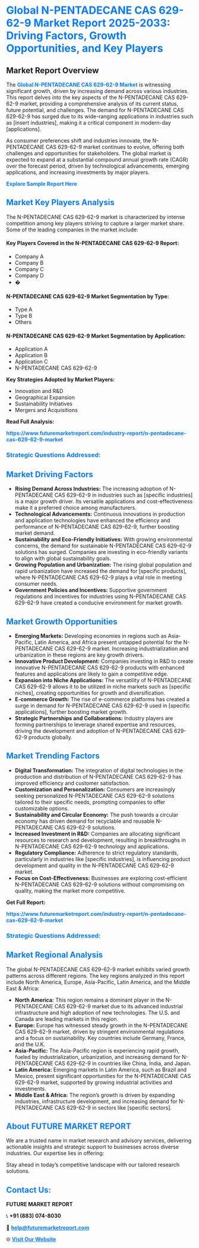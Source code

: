 <h1 style="color: #007BFF;">Global N-PENTADECANE CAS 629-62-9 Market Report 2025-2033: Driving Factors, Growth Opportunities, and Key Players</h1>

<section id="overview">
<h2>Market Report Overview</h2>
<p>The <a href="https://www.futuremarketreport.com/industry-report/n-pentadecane-cas-629-62-9-market" style="color: #007BFF; text-decoration: none;"><strong>Global N-PENTADECANE CAS 629-62-9 Market</strong></a> is witnessing significant growth, driven by increasing demand across various industries. This report delves into the key aspects of the N-PENTADECANE CAS 629-62-9 market, providing a comprehensive analysis of its current status, future potential, and challenges. The demand for N-PENTADECANE CAS 629-62-9 has surged due to its wide-ranging applications in industries such as [insert industries], making it a critical component in modern-day [applications].</p>
<p>As consumer preferences shift and industries innovate, the N-PENTADECANE CAS 629-62-9 market continues to evolve, offering both challenges and opportunities for stakeholders. The global market is expected to expand at a substantial compound annual growth rate (CAGR) over the forecast period, driven by technological advancements, emerging applications, and increasing investments by major players.</p>
</section>

<section id="overview">
<p><a href="https://www.futuremarketreport.com/request-sample/reportId=112954" style="color: #007BFF; text-decoration: none;"><strong>Explore Sample Report Here</strong></a></p>
</section>

<section id="key-players">
<h2 style="color: #007BFF;">Market Key Players Analysis</h2>
<p>The N-PENTADECANE CAS 629-62-9 market is characterized by intense competition among key players striving to capture a larger market share. Some of the leading companies in the market include:</p>
<h4>Key Players Covered in the N-PENTADECANE CAS 629-62-9 Report:</h4>
<ul><li>Company A</li><li>Company B</li><li>Company C</li><li>Company D</li><li>�</li></ul>
<h4>N-PENTADECANE CAS 629-62-9 Market Segmentation by Type:</h4>
<ul><li>Type A</li><li>Type B</li><li>Others</li></ul>

<h4>N-PENTADECANE CAS 629-62-9 Market Segmentation by Application:</h4>
<ul><li>Application A</li><li>Application B</li><li>Application C</li><li>N-PENTADECANE CAS 629-62-9</li></ul>
<p><strong>Key Strategies Adopted by Market Players:</strong></p>
<ul>
<li>Innovation and R&D</li>
<li>Geographical Expansion</li>
<li>Sustainability Initiatives</li>
<li>Mergers and Acquisitions</li>
</ul>
</section>

<section>
<p><strong>Read Full Analysis: </strong></p><a href="https://www.futuremarketreport.com/industry-report/n-pentadecane-cas-629-62-9-market" style="color: #007BFF; text-decoration: none;"><strong>https://www.futuremarketreport.com/industry-report/n-pentadecane-cas-629-62-9-market</strong></a>
<h3 style="color: #007BFF;">Strategic Questions Addressed:</h3>
</section>

<section id="driving-factors">
<h2 style="color: #007BFF;">Market Driving Factors</h2>
<ul>
<li><strong>Rising Demand Across Industries:</strong> The increasing adoption of N-PENTADECANE CAS 629-62-9 in industries such as [specific industries] is a major growth driver. Its versatile applications and cost-effectiveness make it a preferred choice among manufacturers.</li>
<li><strong>Technological Advancements:</strong> Continuous innovations in production and application technologies have enhanced the efficiency and performance of N-PENTADECANE CAS 629-62-9, further boosting market demand.</li>
<li><strong>Sustainability and Eco-Friendly Initiatives:</strong> With growing environmental concerns, the demand for sustainable N-PENTADECANE CAS 629-62-9 solutions has surged. Companies are investing in eco-friendly variants to align with global sustainability goals.</li>
<li><strong>Growing Population and Urbanization:</strong> The rising global population and rapid urbanization have increased the demand for [specific products], where N-PENTADECANE CAS 629-62-9 plays a vital role in meeting consumer needs.</li>
<li><strong>Government Policies and Incentives:</strong> Supportive government regulations and incentives for industries using N-PENTADECANE CAS 629-62-9 have created a conducive environment for market growth.</li>
</ul>
</section>

<section id="growth-opportunities">
<h2 style="color: #007BFF;">Market Growth Opportunities</h2>
<ul>
<li><strong>Emerging Markets:</strong> Developing economies in regions such as Asia-Pacific, Latin America, and Africa present untapped potential for the N-PENTADECANE CAS 629-62-9 market. Increasing industrialization and urbanization in these regions are key growth drivers.</li>
<li><strong>Innovative Product Development:</strong> Companies investing in R&D to create innovative N-PENTADECANE CAS 629-62-9 products with enhanced features and applications are likely to gain a competitive edge.</li>
<li><strong>Expansion into Niche Applications:</strong> The versatility of N-PENTADECANE CAS 629-62-9 allows it to be utilized in niche markets such as [specific niches], creating opportunities for growth and diversification.</li>
<li><strong>E-commerce Growth:</strong> The rise of e-commerce platforms has created a surge in demand for N-PENTADECANE CAS 629-62-9 used in [specific applications], further boosting market growth.</li>
<li><strong>Strategic Partnerships and Collaborations:</strong> Industry players are forming partnerships to leverage shared expertise and resources, driving the development and adoption of N-PENTADECANE CAS 629-62-9 products globally.</li>
</ul>
</section>

<section id="trending-factors">
<h2 style="color: #007BFF;">Market Trending Factors</h2>
<ul>
<li><strong>Digital Transformation:</strong> The integration of digital technologies in the production and distribution of N-PENTADECANE CAS 629-62-9 has improved efficiency and customer satisfaction.</li>
<li><strong>Customization and Personalization:</strong> Consumers are increasingly seeking personalized N-PENTADECANE CAS 629-62-9 solutions tailored to their specific needs, prompting companies to offer customizable options.</li>
<li><strong>Sustainability and Circular Economy:</strong> The push towards a circular economy has driven demand for recyclable and reusable N-PENTADECANE CAS 629-62-9 solutions.</li>
<li><strong>Increased Investment in R&D:</strong> Companies are allocating significant resources to research and development, resulting in breakthroughs in N-PENTADECANE CAS 629-62-9 technology and applications.</li>
<li><strong>Regulatory Compliance:</strong> Adherence to strict regulatory standards, particularly in industries like [specific industries], is influencing product development and quality in the N-PENTADECANE CAS 629-62-9 market.</li>
<li><strong>Focus on Cost-Effectiveness:</strong> Businesses are exploring cost-efficient N-PENTADECANE CAS 629-62-9 solutions without compromising on quality, making the market more competitive.</li>
</ul>
</section>

<section>
<p><strong>Get Full Report: </strong></p><a href="https://www.futuremarketreport.com/industry-report/n-pentadecane-cas-629-62-9-market" style="color: #007BFF; text-decoration: none;"><strong>https://www.futuremarketreport.com/industry-report/n-pentadecane-cas-629-62-9-market</strong></a>
<h3 style="color: #007BFF;">Strategic Questions Addressed:</h3>
</section>


<section id="regional-analysis">
<h2 style="color: #007BFF;">Market Regional Analysis</h2>
<p>The global N-PENTADECANE CAS 629-62-9 market exhibits varied growth patterns across different regions. The key regions analyzed in this report include North America, Europe, Asia-Pacific, Latin America, and the Middle East & Africa:</p>
<ul>
<li><strong>North America:</strong> This region remains a dominant player in the N-PENTADECANE CAS 629-62-9 market due to its advanced industrial infrastructure and high adoption of new technologies. The U.S. and Canada are leading markets in this region.</li>
<li><strong>Europe:</strong> Europe has witnessed steady growth in the N-PENTADECANE CAS 629-62-9 market, driven by stringent environmental regulations and a focus on sustainability. Key countries include Germany, France, and the U.K.</li>
<li><strong>Asia-Pacific:</strong> The Asia-Pacific region is experiencing rapid growth, fueled by industrialization, urbanization, and increasing demand for N-PENTADECANE CAS 629-62-9 in countries like China, India, and Japan.</li>
<li><strong>Latin America:</strong> Emerging markets in Latin America, such as Brazil and Mexico, present significant opportunities for the N-PENTADECANE CAS 629-62-9 market, supported by growing industrial activities and investments.</li>
<li><strong>Middle East & Africa:</strong> The region’s growth is driven by expanding industries, infrastructure development, and increasing demand for N-PENTADECANE CAS 629-62-9 in sectors like [specific sectors].</li>
</ul>
</section>

<footer>
<h2 style="color: #007BFF;">About FUTURE MARKET REPORT</h2>
<p>We are a trusted name in market research and advisory services, delivering actionable insights and strategic support to businesses across diverse industries. Our expertise lies in offering:</p>

<p>Stay ahead in today’s competitive landscape with our tailored research solutions.</p>

<h2 style="color: #007BFF;">Contact Us:</h2>
<p><strong>FUTURE MARKET REPORT</strong></p>
<p>📞 <strong>+91 (883) 074-8030</strong></p>
<p>📧 <strong><a href="mailto:help@futuremarketreport.com" style="color: #007BFF;">help@futuremarketreport.com</a></strong></p>
<p>🌐 <strong><a href="https://www.futuremarketreport.com/" style="color: #007BFF;">Visit Our Website</a></strong></p>
</footer>